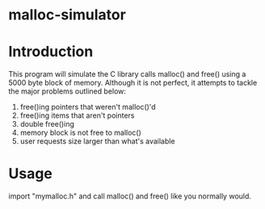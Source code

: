 # malloc-simulator

# Introduction

This program will simulate the C library calls malloc() and free() using a 5000
byte block of memory. Although it is not perfect, it attempts to tackle the major problems outlined below:

  1. free()ing pointers that weren't malloc()'d
  2. free()ing items that aren't pointers
  3. double free()ing
  4. memory block is not free to malloc()
  5. user requests size larger than what's available

# Usage

import "mymalloc.h" and call malloc() and free() like you normally would.
